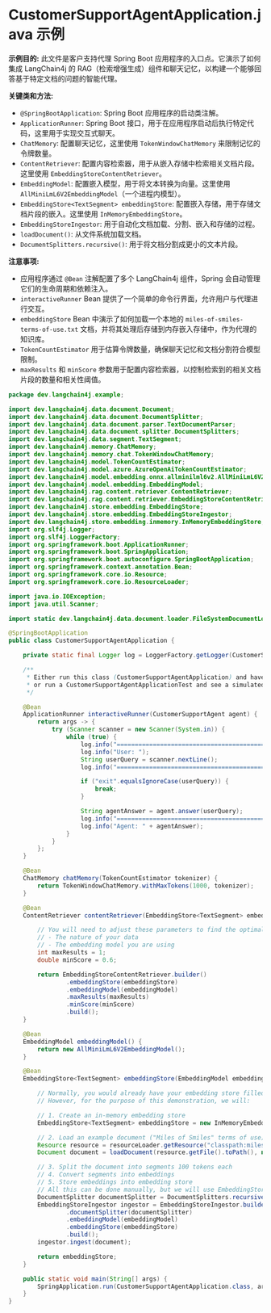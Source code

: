 # CustomerSupportAgentApplication.java 示例

**示例目的:**
此文件是客户支持代理 Spring Boot 应用程序的入口点。它演示了如何集成 LangChain4j 的 RAG（检索增强生成）组件和聊天记忆，以构建一个能够回答基于特定文档的问题的智能代理。

**关键类和方法:**
- `@SpringBootApplication`: Spring Boot 应用程序的启动类注解。
- `ApplicationRunner`: Spring Boot 接口，用于在应用程序启动后执行特定代码，这里用于实现交互式聊天。
- `ChatMemory`: 配置聊天记忆，这里使用 `TokenWindowChatMemory` 来限制记忆的令牌数量。
- `ContentRetriever`: 配置内容检索器，用于从嵌入存储中检索相关文档片段。这里使用 `EmbeddingStoreContentRetriever`。
- `EmbeddingModel`: 配置嵌入模型，用于将文本转换为向量。这里使用 `AllMiniLmL6V2EmbeddingModel`（一个进程内模型）。
- `EmbeddingStore<TextSegment> embeddingStore`: 配置嵌入存储，用于存储文档片段的嵌入。这里使用 `InMemoryEmbeddingStore`。
- `EmbeddingStoreIngestor`: 用于自动化文档加载、分割、嵌入和存储的过程。
- `loadDocument()`: 从文件系统加载文档。
- `DocumentSplitters.recursive()`: 用于将文档分割成更小的文本片段。

**注意事项:**
- 应用程序通过 `@Bean` 注解配置了多个 LangChain4j 组件，Spring 会自动管理它们的生命周期和依赖注入。
- `interactiveRunner` Bean 提供了一个简单的命令行界面，允许用户与代理进行交互。
- `embeddingStore` Bean 中演示了如何加载一个本地的 `miles-of-smiles-terms-of-use.txt` 文档，并将其处理后存储到内存嵌入存储中，作为代理的知识库。
- `TokenCountEstimator` 用于估算令牌数量，确保聊天记忆和文档分割符合模型限制。
- `maxResults` 和 `minScore` 参数用于配置内容检索器，以控制检索到的相关文档片段的数量和相关性阈值。

```java
package dev.langchain4j.example;

import dev.langchain4j.data.document.Document;
import dev.langchain4j.data.document.DocumentSplitter;
import dev.langchain4j.data.document.parser.TextDocumentParser;
import dev.langchain4j.data.document.splitter.DocumentSplitters;
import dev.langchain4j.data.segment.TextSegment;
import dev.langchain4j.memory.ChatMemory;
import dev.langchain4j.memory.chat.TokenWindowChatMemory;
import dev.langchain4j.model.TokenCountEstimator;
import dev.langchain4j.model.azure.AzureOpenAiTokenCountEstimator;
import dev.langchain4j.model.embedding.onnx.allminilml6v2.AllMiniLmL6V2EmbeddingModel;
import dev.langchain4j.model.embedding.EmbeddingModel;
import dev.langchain4j.rag.content.retriever.ContentRetriever;
import dev.langchain4j.rag.content.retriever.EmbeddingStoreContentRetriever;
import dev.langchain4j.store.embedding.EmbeddingStore;
import dev.langchain4j.store.embedding.EmbeddingStoreIngestor;
import dev.langchain4j.store.embedding.inmemory.InMemoryEmbeddingStore;
import org.slf4j.Logger;
import org.slf4j.LoggerFactory;
import org.springframework.boot.ApplicationRunner;
import org.springframework.boot.SpringApplication;
import org.springframework.boot.autoconfigure.SpringBootApplication;
import org.springframework.context.annotation.Bean;
import org.springframework.core.io.Resource;
import org.springframework.core.io.ResourceLoader;

import java.io.IOException;
import java.util.Scanner;

import static dev.langchain4j.data.document.loader.FileSystemDocumentLoader.loadDocument;

@SpringBootApplication
public class CustomerSupportAgentApplication {

    private static final Logger log = LoggerFactory.getLogger(CustomerSupportAgentApplication.class);

    /**
     * Either run this class (CustomerSupportAgentApplication) and have an interactive conversation
     * or run a CustomerSupportAgentApplicationTest and see a simulated conversation
     */

    @Bean
    ApplicationRunner interactiveRunner(CustomerSupportAgent agent) {
        return args -> {
            try (Scanner scanner = new Scanner(System.in)) {
                while (true) {
                    log.info("==================================================");
                    log.info("User: ");
                    String userQuery = scanner.nextLine();
                    log.info("==================================================");

                    if ("exit".equalsIgnoreCase(userQuery)) {
                        break;
                    }

                    String agentAnswer = agent.answer(userQuery);
                    log.info("==================================================");
                    log.info("Agent: " + agentAnswer);
                }
            }
        };
    }

    @Bean
    ChatMemory chatMemory(TokenCountEstimator tokenizer) {
        return TokenWindowChatMemory.withMaxTokens(1000, tokenizer);
    }

    @Bean
    ContentRetriever contentRetriever(EmbeddingStore<TextSegment> embeddingStore, EmbeddingModel embeddingModel) {

        // You will need to adjust these parameters to find the optimal setting, which will depend on two main factors:
        // - The nature of your data
        // - The embedding model you are using
        int maxResults = 1;
        double minScore = 0.6;

        return EmbeddingStoreContentRetriever.builder()
                .embeddingStore(embeddingStore)
                .embeddingModel(embeddingModel)
                .maxResults(maxResults)
                .minScore(minScore)
                .build();
    }

    @Bean
    EmbeddingModel embeddingModel() {
        return new AllMiniLmL6V2EmbeddingModel();
    }

    @Bean
    EmbeddingStore<TextSegment> embeddingStore(EmbeddingModel embeddingModel, ResourceLoader resourceLoader) throws IOException {

        // Normally, you would already have your embedding store filled with your data.
        // However, for the purpose of this demonstration, we will:

        // 1. Create an in-memory embedding store
        EmbeddingStore<TextSegment> embeddingStore = new InMemoryEmbeddingStore<>();

        // 2. Load an example document ("Miles of Smiles" terms of use)
        Resource resource = resourceLoader.getResource("classpath:miles-of-smiles-terms-of-use.txt");
        Document document = loadDocument(resource.getFile().toPath(), new TextDocumentParser());

        // 3. Split the document into segments 100 tokens each
        // 4. Convert segments into embeddings
        // 5. Store embeddings into embedding store
        // All this can be done manually, but we will use EmbeddingStoreIngestor to automate this:
        DocumentSplitter documentSplitter = DocumentSplitters.recursive(100, 0, new AzureOpenAiTokenCountEstimator("gpt-4o-mini"));
        EmbeddingStoreIngestor ingestor = EmbeddingStoreIngestor.builder()
                .documentSplitter(documentSplitter)
                .embeddingModel(embeddingModel)
                .embeddingStore(embeddingStore)
                .build();
        ingestor.ingest(document);

        return embeddingStore;
    }

    public static void main(String[] args) {
        SpringApplication.run(CustomerSupportAgentApplication.class, args);
    }
}
